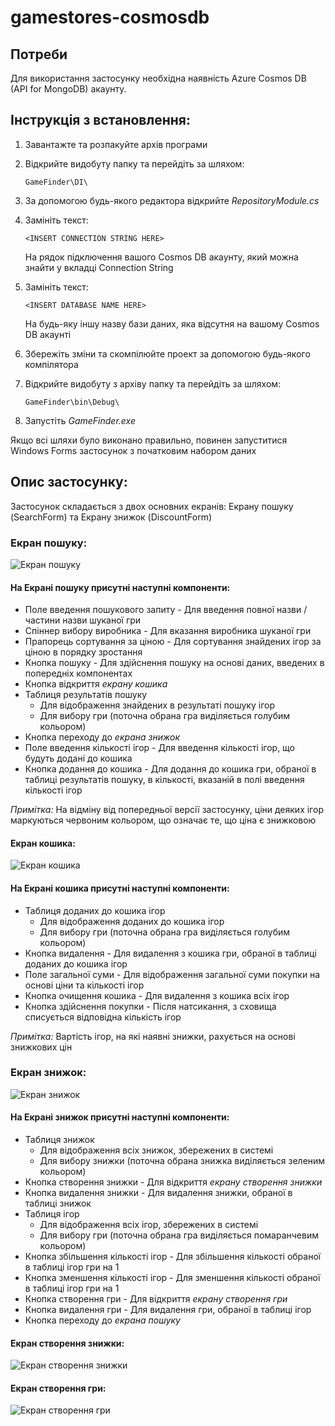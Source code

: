 # gamestores-cosmosdb

## Потреби
Для використання застосунку необхідна наявність Azure Cosmos DB (API for MongoDB) акаунту.

## Інструкція з встановлення:
1. Завантажте та розпакуйте архів програми
2. Відкрийте видобуту папку та перейдіть за шляхом:

   ```
   GameFinder\DI\
   ```
3. За допомогою будь-якого редактора відкрийте *RepositoryModule.cs*
4. Замініть текст:

   ```
   <INSERT CONNECTION STRING HERE>
   ```
   На рядок підключення вашого Cosmos DB акаунту, який можна знайти у вкладці Connection String
5. Замініть текст:

    ```
   <INSERT DATABASE NAME HERE>
   ```
   На будь-яку іншу назву бази даних, яка відсутня на вашому Cosmos DB акаунті
6. Збережіть зміни та скомпілюйте проект за допомогою будь-якого компілятора
7. Відкрийте видобуту з архіву папку та перейдіть за шляхом:
   ```
   GameFinder\bin\Debug\
   ```
8. Запустіть *GameFinder.exe*

Якщо всі шляхи було виконано правильно, повинен запуститися Windows Forms застосунок з початковим набором даних

## Опис застосунку:

Застосунок складається з двох основних екранів: Екрану пошуку (SearchForm) та Екрану знижок (DiscountForm)

### Екран пошуку:

![Екран пошуку](images/search_form.png?raw=true)

#### На Екрані пошуку присутні наступні компоненти:
- Поле введення пошукового запиту - Для введення повної назви / частини назви шуканої гри
- Спіннер вибору виробника - Для вказання виробника шуканої гри
- Прапорець сортування за ціною - Для сортування знайдених ігор за ціною в порядку зростання
- Кнопка пошуку - Для здійснення пошуку на основі даних, введених в попередніх компонентах
- Кнопка відкриття *екрану кошика*
- Таблиця результатів пошуку
   - Для відображення знайдених в результаті пошуку ігор
   - Для вибору гри (поточна обрана гра виділяється голубим кольором)
- Кнопка переходу до *екрана знижок*
- Поле введення кількості ігор - Для введення кількості ігор, що будуть додані до кошика
- Кнопка додання до кошика - Для додання до кошика гри, обраної в таблиці результатів пошуку, в кількості, вказаній в полі введення кількості ігор

*Примітка:* На відміну від попередньої версії застосунку, ціни деяких ігор маркуються червоним кольором, що означає те, що ціна є знижковою

#### Екран кошика:

![Екран кошика](images/cart_form.png?raw=true)

#### На Екрані кошика присутні наступні компоненти:
- Таблиця доданих до кошика ігор
   - Для відображення доданих до кошика ігор
   - Для вибору гри (поточна обрана гра виділяється голубим кольором)
- Кнопка видалення - Для видалення з кошика гри, обраної в таблиці доданих до кошика ігор
- Поле загальної суми - Для відображення загальної суми покупки на основі ціни та кількості ігор
- Кнопка очищення кошика - Для видалення з кошика всіх ігор
- Кнопка здійснення покупки - Після натсикання, з сховища списується відповідна кількість ігор

*Примітка:* Вартість ігор, на які наявні знижки, рахується на основі знижкових цін

### Екран знижок:

![Екран знижок](images/discounts_form.png?raw=true)

#### На Екрані знижок присутні наступні компоненти:
- Таблиця знижок
   - Для відображення всіх знижок, збережених в системі
   - Для вибору знижки (поточна обрана знижка виділяється зеленим кольором)
- Кнопка створення знижки - Для відкриття *екрану створення знижки*
- Кнопка видалення знижки - Для видалення знижки, обраної в таблиці знижок
 - Таблиця ігор
   - Для відображення всіх ігор, збережених в системі
   - Для вибору гри (поточна обрана гра виділяється помаранчевим кольором)
- Кнопка збільшення кількості ігор - Для збільшення кількості обраної в таблиці ігор гри на 1
- Кнопка зменшення кількості ігор - Для зменшення кількості обраної в таблиці ігор гри на 1
- Кнопка створення гри - Для відкриття *екрану створення гри*
- Кнопка видалення гри - Для видалення гри, обраної в таблиці ігор
- Кнопка переходу до *екрана пошуку*

#### Екран створення знижки:
![Екран створення знижки](images/create_discount_form.png?raw=true)
#### Екран створення гри:
![Екран створення гри](images/create_game_form.png?raw=true)
